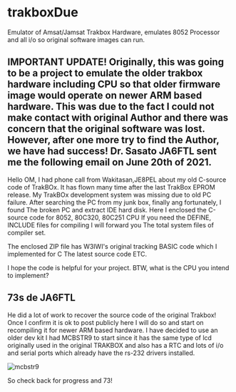 # trakboxDue
Emulator of Amsat/Jamsat Trakbox Hardware, emulates 8052 Processor and all i/o so original software images can run.

IMPORTANT UPDATE! Originally, this was going to be a project to emulate the older trakbox hardware including CPU so that older firmware image would operate on newer ARM based hardware. This was due to the fact I could not make contact with original Author and there was concern that the original software was lost. However, after one more try to find the Author, we have had success! Dr. Sasato JA6FTL sent me the following email on June 20th of 2021.
------------------------------------------------------------------
Hello OM,
I had phone call from Wakitasan,JE8PEL about my old C-source code of
TrakBOx.
It has flown many time after the last TrakBox EPROM release.
My TrakBOx development system was missing due to old PC failure.
After searching the PC from my junk box, finally ang fortunately, I found
The broken PC and extract IDE hard disk.
Here I enclosed the C-source code for 8052, 80C320, 80C251 CPU If you need
the DEFINE, INCLUDE files for compiling I will forward you The total system
files of compiler set.

The enclosed ZIP file has
W3IWI's original tracking BASIC code which I implemented for C The latest
source code  ETC.

I hope the code is helpful for your project.
BTW, what is the CPU you intend to implement?

73s  de  JA6FTL
------------------------------------------------------------------

He did a lot of work to recover the source code of the original Trakbox! 
Once I confirm it is ok to post publicly here I will do so and start on
recompiling it for newer ARM based hardware. I have decided to use an
older dev kit I had MCBSTR9 to start since it has the same type of lcd
originally used in the original TRAKBOX and also has a RTC and lots of
i/o and serial ports which already have the rs-232 drivers installed.

![mcbstr9](https://user-images.githubusercontent.com/20524747/122818201-c1e27e80-d28d-11eb-8ae6-ee3afeb111ed.jpg)

So check back for progress and 73!


